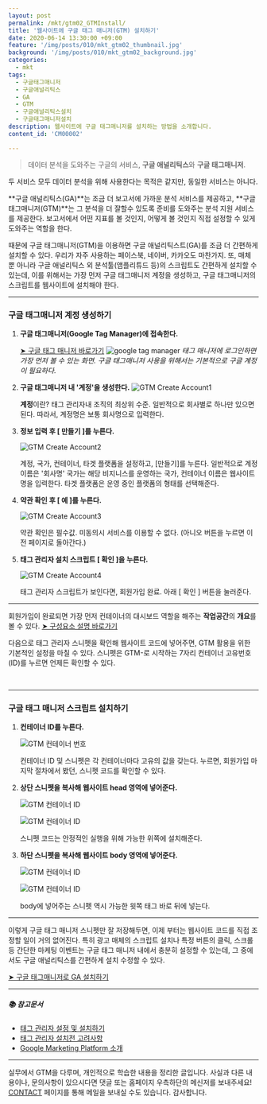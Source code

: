 ```yaml
---
layout: post
permalink: /mkt/gtm02_GTMInstall/
title: '웹사이트에 구글 태그 매니저(GTM) 설치하기'
date: 2020-06-14 13:30:00 +09:00
feature: '/img/posts/010/mkt_gtm02_thumbnail.jpg'
background: '/img/posts/010/mkt_gtm02_background.jpg'
categories:
  - mkt
tags:
  - 구글태그매니저
  - 구글애널리틱스
  - GA
  - GTM
  - 구글애널리틱스설치
  - 구글태그매니저설치
description: 웹사이트에 구글 태그매니저를 설치하는 방법을 소개합니다.
content_id: 'CM00002'

---
```


> 데이터 분석을 도와주는 구글의 서비스, **구글 애널리틱스**와 **구글 태그매니저**.

두 서비스 모두 데이터 분석을 위해 사용한다는 목적은 같지만, 동일한 서비스는 아니다.

**구글 애널리틱스(GA)**는 조금 더 보고서에 가까운 분석 서비스를 제공하고, **구글 태그매니저(GTM)**는 그 분석을 더 잘할수 있도록 준비를 도와주는 분석 지원 서비스를 제공한다. 보고서에서 어떤 지표를 볼 것인지, 어떻게 볼 것인지 직접 설정할 수 있게 도와주는 역할을 한다.

때문에 구글 태그매니저(GTM)을 이용하면 구글 애널리틱스트(GA)를 조금 더 간편하게 설치할 수 있다. 우리가 자주 사용하는 페이스북, 네이버, 카카오도 마찬가지. 또, 매체 뿐 아니라 구글 애널리틱스 외 분석툴(앰플리튜드 등)의 스크립트도 간편하게 설치할 수 있는데, 이를 위해서는 가장 먼저 구글 태그매니저 계정을 생성하고, 구글 태그매니저의 스크립트를 웹사이트에 설치해야 한다.

------

### 구글 태그매니저 계정 생성하기

1. **구글 태그매니저(Google Tag Manager)에 접속한다.**

   [➤ 구글 태그 매니저 바로가기](https://tagmanager.google.com/)
   ![google tag manager](/img/posts/010/01.jpg)
   *태그 매니저에 로그인하면 가장 먼저 볼 수 있는 화면. 구글 태그매니저 사용을 위해서는 기본적으로 구글 계정이 필요하다.*

2. **구글 태그매니저 내 '계정'을 생성한다.**
   ![GTM Create Account1](/img/posts/010/02.jpg)

   **계정**이란? 태그 관리자내 조직의 최상위 수준. 일반적으로 회사별로 하나만 있으면 된다. 따라서, 계정명은 보통 회사명으로 입력한다.

3. **정보 입력 후 [ 만들기 ]를 누른다.**

   ![GTM Create Account2](/img/posts/010/03.jpg)

   계정, 국가, 컨테이너, 타겟 플랫폼을 설정하고, [만들기]를 누른다. 일반적으로 계정 이름은 '회사명' 국가는 해당 비지니스를 운영하는 국가, 컨테이너 이름은 웹사이트 명을 입력한다. 타겟 플랫폼은 운영 중인 플랫폼의 형태를 선택해준다.

4. **약관 확인 후 [  예  ]를 누른다.**

   ![GTM Create Account3](/img/posts/010/04.jpg)

   약관 확인은 필수값. 미동의시 서비스를 이용할 수 없다. (아니오 버튼을 누르면 이전 페이지로 돌아간다.)

5. **태그 관리자 설치 스크립트 [ 확인 ]을 누른다.**

   ![GTM Create Account4](/img/posts/010/05.jpg)

   태그 관리자 스크립트가 보인다면, 회원가입 완료. 아래 [ 확인 ] 버튼을 눌러준다.

------

회원가입이 완료되면 가장 먼저 컨테이너의 대시보드 역할을 해주는 **작업공간**의 **개요**를 볼 수 있다. [➤ 구성요소 설명 바로가기](https://nohze.com/mkt/gtm01_introduce/)

다음으로 태그 관리자 스니펫을 확인해 웹사이트 코드에 넣어주면, GTM 활용을 위한 기본적인 설정을 마칠 수 있다. 스니펫은 GTM-로 시작하는 7자리 컨테이너 고유번호(ID)를 누르면 언제든 확인할 수 있다.

<br>

------

### 구글 태그 매니저 스크립트 설치하기

1. **컨테이너 ID를 누른다.**

   ![GTM 컨테이너 번호](/img/posts/010/06.jpg)

   컨테이너 ID 및 스니펫은 각 컨테이너마다 고유의 값을 갖는다. 누르면, 회원가입 마지막 절차에서 봤던, 스니펫 코드를 확인할 수 있다.

2. **상단 스니펫을 복사해 웹사이트 head 영역에 넣어준다.**

   ![GTM 컨테이너 ID](/img/posts/010/07.jpg)

   ![GTM 컨테이너 ID](/img/posts/010/08.jpg)

   스니펫 코드는 안정적인 실행을 위해 가능한 위쪽에 설치해준다.

3. **하단 스니펫을 복사해 웹사이트 body 영역에 넣어준다.**

   ![GTM 컨테이너 ID](/img/posts/010/09.jpg)

   ![GTM 컨테이너 ID](/img/posts/010/10.jpg)

   body에 넣어주는 스니펫 역시 가능한 윗쪽 <body>태그 바로 뒤에 넣는다.

------

이렇게 구글 태그 매니저 스니펫만 잘 저장해두면, 이제 부터는 웹사이트 코드를 직접 조정할 일이 거의 없어진다. 특히 광고 매체의 스크립트 설치나 특정 버튼의 클릭, 스크롤 등 간단한 마케팅 이벤트는 구글 태그 매니저 내에서 충분히 설정할 수 있는데, 그 중에서도 구글 애널리틱스를 간편하게 설치 수정할 수 있다.

[➤ 구글 태그매니저로 GA 설치하기](https://nohze.com/mkt/gtm03_GAInstall/)

------

##### 📚 참고문서

- [태그 관리자 설정 및 설치하기](https://support.google.com/tagmanager/answer/6103696)
- [태그 관리자 설치전 고려사항](https://support.google.com/tagmanager/answer/6103576)
- [Google Marketing Platform 소개](https://support.google.com/tagmanager/answer/9031231)

------

실무에서 GTM을 다루며, 개인적으로 학습한 내용을 정리한 글입니다. 사실과 다른 내용이나, 문의사항이 있으시다면 댓글 또는 홈페이지 우측하단의 메신저를 보내주세요! [CONTACT](https://nohze.com/contact) 페이지를 통해 메일을 보내실 수도 있습니다. 감사합니다.<br><br>
